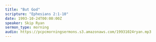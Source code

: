 ```yaml
---
title: "But God"
scripture: "Ephesians 2:1-10"
date: 1993-10-24T00:00:00Z
speaker: Skip Ryan
sermon_type: morning
audio: https://pcpcmorningsermons.s3.amazonaws.com/19931024ryan.mp3 
---
```



